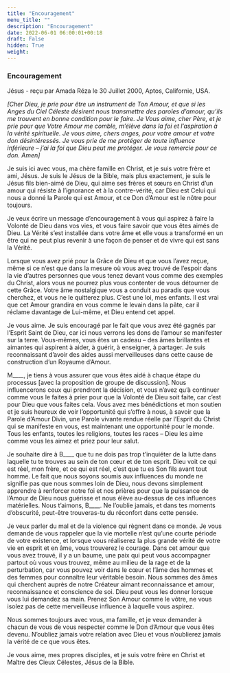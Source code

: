 ```yaml
---
title: "Encouragement"
menu_title: ""
description: "Encouragement"
date: 2022-06-01 06:00:01+00:18
draft: False
hidden: True
weight:
---
```

### Encouragement

Jésus - reçu par Amada Réza le 30 Juillet 2000, Aptos, Californie, USA.

*[Cher Dieu, je prie pour être un instrument de Ton Amour, et que si les Anges du Ciel Céleste désirent nous transmettre des paroles d’amour, qu’ils me trouvent en bonne condition pour le faire. Je Vous aime, cher Père, et je prie pour que Votre Amour me comble, m’élève dans la foi et l’aspiration à la vérité spirituelle. Je vous aime, chers anges, pour votre amour et votre don désintéressés. Je vous prie de me protéger de toute influence inférieure – j’ai la foi que Dieu peut me protéger. Je vous remercie pour ce don. Amen]*

Je suis ici avec vous, ma chère famille en Christ, et je suis votre frère et ami, Jésus. Je suis le Jésus de la Bible, mais plus exactement, je suis le Jésus fils bien-aimé de Dieu, qui aime ses frères et sœurs en Christ d’un amour qui résiste à l’ignorance et à la contre-vérité, car Dieu est Celui qui nous a donné la Parole qui est Amour, et ce Don d’Amour est le nôtre pour toujours.

Je veux écrire un message d’encouragement à vous qui aspirez à faire la Volonté de Dieu dans vos vies, et vous faire savoir que vous êtes aimés de Dieu. La Vérité s’est installée dans votre âme et elle vous a transformé en un être qui ne peut plus revenir à une façon de penser et de vivre qui est sans la Vérité.

Lorsque vous avez prié pour la Grâce de Dieu et que vous l’avez reçue, même si ce n’est que dans la mesure où vous avez trouvé de l’espoir dans la vie d’autres personnes que vous tenez devant vous comme des exemples du Christ, alors vous ne pourrez plus vous contenter de vous détourner de cette Grâce. Votre âme nostalgique vous a conduit au paradis que vous cherchez, et vous ne le quitterez plus. C’est une loi, mes enfants. Il est vrai que cet Amour grandira en vous comme le levain dans la pâte, car il réclame davantage de Lui-même, et Dieu entend cet appel.

Je vous aime. Je suis encouragé par le fait que vous avez été gagnés par l’Esprit Saint de Dieu, car ici nous verrons les dons de l’amour se manifester sur la terre. Vous-mêmes, vous êtes un cadeau – des âmes brillantes et aimantes qui aspirent à aider, à guérir, à enseigner, à partager. Je suis reconnaissant d’avoir des aides aussi merveilleuses dans cette cause de construction d’un Royaume d’Amour.

M____, je tiens à vous assurer que vous êtes aidé à chaque étape du processus [avec la proposition de groupe de discussion]. Nous influencerons ceux qui prendront la décision, et vous n’avez qu’à continuer comme vous le faites à prier pour que la Volonté de Dieu soit faite, car c’est pour Dieu que vous faites cela. Vous avez mes bénédictions et mon soutien et je suis heureux de voir l’opportunité qui s’offre à nous, à savoir que la Parole d’Amour Divin, une Parole vivante rendue réelle par l’Esprit du Christ qui se manifeste en vous, est maintenant une opportunité pour le monde. Tous les enfants, toutes les religions, toutes les races – Dieu les aime comme vous les aimez et priez pour leur salut.

Je souhaite dire à B____ que tu ne dois pas trop t’inquiéter de la lutte dans laquelle tu te trouves au sein de ton cœur et de ton esprit. Dieu voit ce qui est réel, mon frère, et ce qui est réel, c’est que tu es Son fils avant tout homme. Le fait que nous soyons soumis aux influences du monde ne signifie pas que nous sommes loin de Dieu, nous devons simplement apprendre à renforcer notre foi et nos prières pour que la puissance de l’Amour de Dieu nous guérisse et nous élève au-dessus de ces influences matérielles. Nous t’aimons, B____. Ne l’oublie jamais, et dans tes moments d’obscurité, peut-être trouveras-tu du réconfort dans cette pensée.

Je veux parler du mal et de la violence qui règnent dans ce monde. Je vous demande de vous rappeler que la vie mortelle n’est qu’une courte période de votre existence, et lorsque vous réaliserez la plus grande vérité de votre vie en esprit et en âme, vous trouverez le courage. Dans cet amour que vous avez trouvé, il y a un baume, une paix qui peut vous accompagner partout où vous vous trouvez, même au milieu de la rage et de la perturbation, car vous pouvez voir dans le cœur et l’âme des hommes et des femmes pour connaître leur véritable besoin. Nous sommes des âmes qui cherchent auprès de notre Créateur aimant reconnaissance et amour, reconnaissance et conscience de soi. Dieu peut vous les donner lorsque vous lui demandez sa main. Prenez Son Amour comme le vôtre, ne vous isolez pas de cette merveilleuse influence à laquelle vous aspirez.

Nous sommes toujours avec vous, ma famille, et je veux demander à chacun de vous de vous respecter comme le Don d’Amour que vous êtes devenu. N’oubliez jamais votre relation avec Dieu et vous n’oublierez jamais la vérité de ce que vous êtes.

Je vous aime, mes propres disciples, et je suis votre frère en Christ et Maître des Cieux Célestes, Jésus de la Bible.
